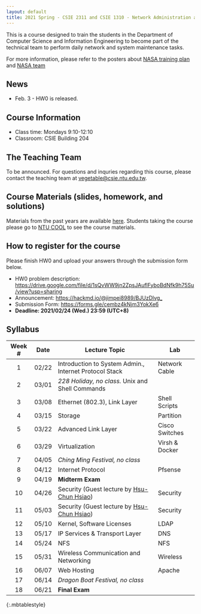 ```yaml
---
layout: default
title: 2021 Spring - CSIE 2311 and CSIE 1310 - Network Administration and System Administration (Lab)
---
```


This is a course designed to train the students in the Department of Computer Science and Information Engineering to become part of the technical team to perform daily network and system maintenance tasks.

For more information, please refer to the posters about [NASA training plan](https://drive.google.com/file/d/19JsnU_qrG6RYxdCExJK8EaRB2eyDY06H/view?usp=sharing) and [NASA team](https://drive.google.com/file/d/1jsQxxAv6vngoX-7SKIkdvZ9538bMue3Y/view?usp=sharing)

## News ##
- Feb. 3 - HW0 is released. 

## Course Information

- Class time: Mondays 9:10-12:10
- Classroom: CSIE Building 204

## The Teaching Team

To be announced. For questions and inquries regarding this course, please contact the teaching team at [vegetable@csie.ntu.edu.tw](mailto:vegetable.csie.ntu.edu.tw).

## Course Materials (slides, homework, and solutions)

<!-- They will be made available here after the semester ends.  -->

Materials from the past years are available [here](https://www.csie.ntu.edu.tw/~hsinmu/courses/).
Students taking the course please go to [NTU COOL](https://cool.ntu.edu.tw) to see the course materials.

## How to register for the course

Please finish HW0 and upload your answers through the submission form below.

- HW0 problem description: <https://drive.google.com/file/d/1sQvWW9jn2ZpsJAuflFyboBdNfk9h75Su/view?usp=sharing>
- Announcement: <https://hackmd.io/@jimpei8989/BJUzDlvg_>
- Submission Form: <https://forms.gle/cembz4kNjm3YokXe6>
- __Deadline: 2021/02/24 (Wed.) 23:59 (UTC+8)__

## Syllabus

|  Week #  | Date  | Lecture Topic | Lab            |
| :-: | :---: | ----------------------------------------------------------------------------------- | -------------- |
|  1  | 02/22 | Introduction to System Admin., Internet Protocol Stack                              | Network Cable  |
|  2  | 03/01 | _228 Holiday, no class._ Unix and Shell Commands                                    |                |
|  3  | 03/08 | Ethernet (802.3), Link Layer                                                        | Shell Scripts  |
|  4  | 03/15 | Storage                                                                             | Partition      |
|  5  | 03/22 | Advanced Link Layer                                                                 | Cisco Switches |
|  6  | 03/29 | Virtualization                                                                      | Virsh & Docker |
|  7  | 04/05 | _Ching Ming Festival, no class_                                                     |                |
|  8  | 04/12 | Internet Protocol                                                                   | Pfsense        |
|  9  | 04/19 | **Midterm Exam**                                                                    |                |
| 10  | 04/26 | Security (Guest lecture by [Hsu-Chun Hsiao](https://www.csie.ntu.edu.tw/~hchsiao/)) | Security       |
| 11  | 05/03 | Security (Guest lecture by [Hsu-Chun Hsiao](https://www.csie.ntu.edu.tw/~hchsiao/)) | Security       |
| 12  | 05/10 | Kernel, Software Licenses                                                           | LDAP           |
| 13  | 05/17 | IP Services & Transport Layer                                                       | DNS            |
| 14  | 05/24 | NFS                                                                                 | NFS            |
| 15  | 05/31 | Wireless Communication and Networking                                               | Wireless       |
| 16  | 06/07 | Web Hosting                                                                         | Apache         |
| 17  | 06/14 | _Dragon Boat Festival, no class_                                                    |                |
| 18  | 06/21 | **Final Exam**                                                                      |                |
{:.mbtablestyle}
